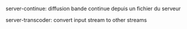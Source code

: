 server-continue:  diffusion bande continue depuis un fichier du serveur

server-transcoder: convert input stream to other streams

